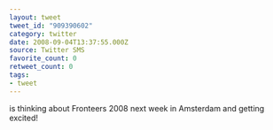 ```yaml
---
layout: tweet
tweet_id: "909390602"
category: twitter
date: 2008-09-04T13:37:55.000Z
source: Twitter SMS
favorite_count: 0
retweet_count: 0
tags:
- tweet
---
```


is thinking about Fronteers 2008 next week in Amsterdam and getting excited!
